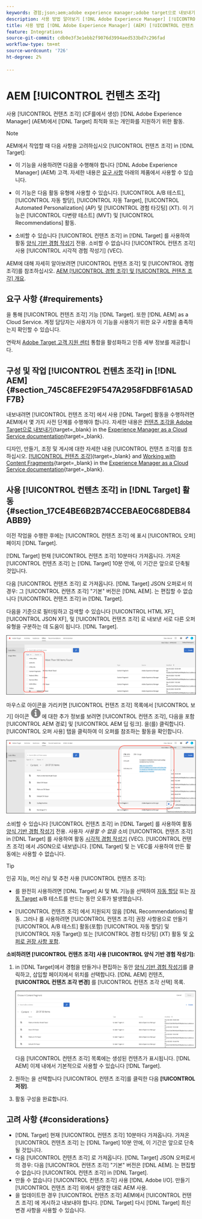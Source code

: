 ```yaml
---
keywords: 경험;json;aem;adobe experience manager;adobe target으로 내보내기;컨텐츠 조각;조각;CF;cf
description: 사용 방법 알아보기 [!DNL Adobe Experience Manager] [!UICONTROL 컨텐츠 조각] in [!DNL Adobe Target] 활동.
title: 사용 방법 [!DNL Adobe Experience Manager] (AEM) [!UICONTROL 컨텐츠 조각]?
feature: Integrations
source-git-commit: cdb0e3f3e1ebb2f9076d3994aed533bd7c296fad
workflow-type: tm+mt
source-wordcount: '726'
ht-degree: 2%

---
```


# AEM [!UICONTROL 컨텐츠 조각]

사용 [!UICONTROL 컨텐츠 조각] (CF를에서 생성) [!DNL Adobe Experience Manager] (AEM)에서 [!DNL Target] 최적화 또는 개인화를 지원하기 위한 활동.

>[!NOTE]
>
>AEM에서 작업할 때 다음 사항을 고려하십시오 [!UICONTROL 컨텐츠 조각] in [!DNL Target]:
> 
>* 이 기능을 사용하려면 다음을 수행해야 합니다 [!DNL Adobe Experience Manager] (AEM) 고객. 자세한 내용은 [요구 사항](#section_AE6F0971E1574B3AA324003599B96E5A) 아래의 제품에서 사용할 수 있습니다.
>
>* 이 기능은 다음 활동 유형에 사용할 수 있습니다. [!UICONTROL A/B 테스트], [!UICONTROL 자동 할당], [!UICONTROL 자동 Target], [!UICONTROL Automated Personalization] (AP) 및 [!UICONTROL 경험 타깃팅] (XT). 이 기능은 [!UICONTROL 다변량 테스트] (MVT) 및 [!UICONTROL Recommendations] 활동.
>
>* 소비할 수 있습니다 [!UICONTROL 컨텐츠 조각] in [!DNL Target] 를 사용하여 활동 [양식 기반 경험 작성기](/help/main/c-experiences/form-experience-composer.md) 전용. 소비할 수 없습니다 [!UICONTROL 컨텐츠 조각] 사용 [!UICONTROL 시각적 경험 작성기] (VEC).


AEM에 대해 자세히 알아보려면 [!UICONTROL 컨텐츠 조각] 및 [!UICONTROL 경험 조각]를 참조하십시오. [AEM [!UICONTROL 경험 조각] 및 [!UICONTROL 컨텐츠 조각] 개요](/help/main/c-integrating-target-with-mac/aem/aem-experience-and-content-fragments.md).

## 요구 사항 {#requirements}

을 통해 [!UICONTROL 컨텐츠 조각] 기능 [!DNL Target]. 또한 [!DNL AEM] as a Cloud Service. 계정 담당자는 사용자가 이 기능을 사용하기 위한 요구 사항을 충족하는지 확인할 수 있습니다.

연락처 [Adobe Target 고객 지원 센터](/help/main/cmp-resources-and-contact-information.md#reference_ACA3391A00EF467B87930A450050077C) 통합을 활성화하고 인증 세부 정보를 제공합니다.

## 구성 및 작업 [!UICONTROL 컨텐츠 조각] in [!DNL AEM] {#section_745C8EFE29F547A2958FDBF61A5ADF7B}

내보내려면 [!UICONTROL 컨텐츠 조각] 에서 사용 [!DNL Target] 활동을 수행하려면 AEM에서 몇 가지 사전 단계를 수행해야 합니다. 자세한 내용은 [컨텐츠 조각을 Adobe Target으로 내보내기](https://experienceleague.adobe.com/docs/experience-manager-cloud-service/content/sites/integrations/content-fragments-target.html){target=_blank} in the [Experience Manager as a Cloud Service documentation](https://experienceleague.adobe.com/docs/experience-manager-cloud-service/content/home.html){target=_blank}.

디자인, 만들기, 조정 및 게시에 대한 자세한 내용 [!UICONTROL 컨텐츠 조각]를 참조하십시오. [[!UICONTROL 컨텐츠 조각]](https://experienceleague.adobe.com/docs/experience-manager-cloud-service/content/sites/authoring/fundamentals/content-fragments.html?lang=en){target=_blank} and [Working with Content Fragments](https://experienceleague.adobe.com/docs/experience-manager-cloud-service/content/sites/administering/content-fragments/content-fragments.html){target=_blank} in the [Experience Manager as a Cloud Service documentation](https://experienceleague.adobe.com/docs/experience-manager-cloud-service/content/home.html){target=_blank}.

## 사용 [!UICONTROL 컨텐츠 조각] in [!DNL Target] 활동 {#section_17CE4BE6B2B74CCEBAE0C68DEB84ABB9}

이전 작업을 수행한 후에는 [!UICONTROL 컨텐츠 조각] 에 표시 [!UICONTROL 오퍼] 페이지 [!DNL Target].

[!DNL Target] 현재 [!UICONTROL 컨텐츠 조각] 10분마다 가져옵니다. 가져온 [!UICONTROL 컨텐츠 조각] 는 [!DNL Target] 10분 안에, 이 기간은 앞으로 단축될 것입니다.

다음 [!UICONTROL 컨텐츠 조각] 로 가져옵니다. [!DNL Target] JSON 오퍼로서 의 경우: 그 [!UICONTROL 컨텐츠 조각] &quot;기본&quot; 버전은 [!DNL AEM]. 는 편집할 수 없습니다 [!UICONTROL 컨텐츠 조각] in [!DNL Target].

다음을 기준으로 필터링하고 검색할 수 있습니다 [!UICONTROL HTML XF], [!UICONTROL JSON XF], 및 [!UICONTROL 컨텐츠 조각] 로 내보낸 서로 다른 오퍼 유형을 구분하는 데 도움이 됩니다. [!DNL Target].

![컨텐츠 조각 유형별로 필터링: Target UI의 HTML 또는 JSON](/help/main/c-integrating-target-with-mac/aem/assets/fragment-types.png)

마우스로 아이콘을 가리키면 [!UICONTROL 컨텐츠 조각] 목록에서 [!UICONTROL 보기] 아이콘 ![정보 아이콘](/help/main/c-integrating-target-with-mac/aem/assets/icon-info.png) 에 대한 추가 정보를 보려면 [!UICONTROL 컨텐츠 조각], 다음을 포함 [!UICONTROL AEM 경로] 및 [!UICONTROL AEM 딥 링크]. 을(를) 클릭합니다. [!UICONTROL 오퍼 사용] 탭을 클릭하여 이 오퍼를 참조하는 활동을 확인합니다.

![컨텐츠 조각 정보 팝업](/help/main/c-integrating-target-with-mac/aem/assets/cf-info-popup.png)

소비할 수 있습니다 [!UICONTROL 컨텐츠 조각] in [!DNL Target] 를 사용하여 활동 [양식 기반 경험 작성기](/help/main/c-experiences/form-experience-composer.md) 전용. 사용자 *사용할 수 없음* 소비 [!UICONTROL 컨텐츠 조각] in [!DNL Target] 를 사용하여 활동 [시각적 경험 작성기](/help/main/c-experiences/c-visual-experience-composer/visual-experience-composer.md) (VEC). [!UICONTROL 컨텐츠 조각] 에서 JSON으로 내보냅니다. [!DNL Target] 및 는 VEC를 사용하여 만든 활동에는 사용할 수 없습니다.

>[!TIP]
>
>인공 지능, 머신 러닝 및 추천 사용 [!UICONTROL 컨텐츠 조각]:
>
>* 를 완전히 사용하려면 [!DNL Target] AI 및 ML 기능을 선택하여 [자동 할당](/help/main/c-activities/automated-traffic-allocation/automated-traffic-allocation.md#concept_A1407678796B4C569E94CBA8A9F7F5D4) 또는 [자동 Target](/help/main/c-activities/auto-target/auto-target-to-optimize.md) a/B 테스트를 만드는 동안 오류가 발생했습니다.
>
>* [!UICONTROL 컨텐츠 조각] 에서 지원되지 않음 [!DNL Recommendations] 활동. 그러나 를 사용하려면 [!UICONTROL 컨텐츠 조각] 권장 사항용으로 만들기 [!UICONTROL A/B 테스트] 활동(포함) [!UICONTROL 자동 할당] 및 [!UICONTROL 자동 Target]) 또는 [!UICONTROL 경험 타깃팅] (XT) 활동 및 [오퍼로 권장 사항 포함](/help/main/c-recommendations/recommendations-as-an-offer.md).


**소비하려면 [!UICONTROL 컨텐츠 조각] 사용 [!UICONTROL 양식 기반 경험 작성기]:**

1. in [!DNL Target]에서 경험을 만들거나 편집하는 동안 [양식 기반 경험 작성기](/help/main/c-experiences/form-experience-composer.md#task_FAC842A6535045B68B4C1AD3E657E56E)를 클릭하고, 삽입할 페이지에서 위치를 선택합니다. [!DNL AEM] 컨텐츠, **[!UICONTROL 컨텐츠 조각 변경]** 를 [!UICONTROL 컨텐츠 조각 선택] 목록.

   ![content_fragment_list 이미지](/help/main/c-integrating-target-with-mac/aem/assets/choose-content-fragment.png)

   다음 [!UICONTROL 컨텐츠 조각] 목록에는 생성된 컨텐츠가 표시됩니다. [!DNL AEM] 이제 내에서 기본적으로 사용할 수 있습니다 [!DNL Target].

1. 원하는 을 선택합니다 [!UICONTROL 컨텐츠 조각]를 클릭한 다음 **[!UICONTROL 저장]**.
1. 활동 구성을 완료합니다.

## 고려 사항 {#considerations}

* [!DNL Target] 현재 [!UICONTROL 컨텐츠 조각] 10분마다 가져옵니다. 가져온 [!UICONTROL 컨텐츠 조각] 는 [!DNL Target] 10분 안에, 이 기간은 앞으로 단축될 것입니다.
* 다음 [!UICONTROL 컨텐츠 조각] 로 가져옵니다. [!DNL Target] JSON 오퍼로서 의 경우: 다음 [!UICONTROL 컨텐츠 조각] &quot;기본&quot; 버전은 [!DNL AEM]. 는 편집할 수 없습니다 [!UICONTROL 컨텐츠 조각] in [!DNL Target].
* 만들 수 없습니다 [!UICONTROL 컨텐츠 조각] 사용 [!DNL Adobe I/O]. 만들기 [!UICONTROL 컨텐츠 조각] 위에서 설명한 대로 AEM 사용.
* 을 업데이트한 경우 [!UICONTROL 컨텐츠 조각] AEM에서 [!UICONTROL 컨텐츠 조각] 에 게시하고 내보내야 합니다. [!DNL Target] 다시 [!DNL Target] 최신 변경 사항을 사용할 수 있습니다.